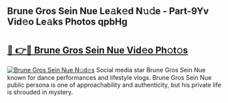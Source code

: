 ## Brune Gros Sein Nue Le𝚊k𝚎d N𝚞𝚍e - Part-9Yv Vid𝚎o Le𝚊ks Photos qpbHg

# <h2><a href="http://fb5j63.evod.top/?m=Brune+Gros+Sein+Nue">🔗 👉🔴 Brune Gros Sein Nue Vid𝚎o Ph𝚘t𝚘s</a></h2>

[![Brune Gros Sein Nue N𝚞d𝚎s](https://i.imgur.com/8V9OHl7.gif)](http://fb5j63.evod.top/?m=Brune+Gros+Sein+Nue)
Social media star Brune Gros Sein Nue known for dance performances and lifestyle vlogs. Brune Gros Sein Nue public persona is one of approachability and authenticity, but his private life is shrouded in mystery. 
